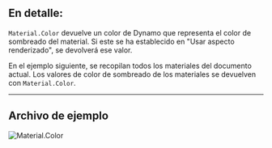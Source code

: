 ## En detalle:
`Material.Color` devuelve un color de Dynamo que representa el color de sombreado del material. Si este se ha establecido en "Usar aspecto renderizado", se devolverá ese valor.

En el ejemplo siguiente, se recopilan todos los materiales del documento actual. Los valores de color de sombreado de los materiales se devuelven con `Material.Color`.

___
## Archivo de ejemplo

![Material.Color](./Revit.Elements.Material.Color_img.jpg)
